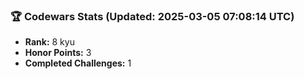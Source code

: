 ### 🏆 Codewars Stats (Updated: 2025-03-05 07:08:14 UTC)

- **Rank:** 8 kyu
- **Honor Points:** 3
- **Completed Challenges:** 1
